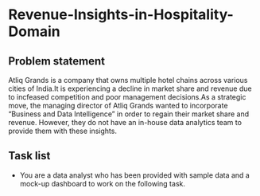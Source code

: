 # Revenue-Insights-in-Hospitality-Domain
## Problem statement

Atliq Grands is a company that owns multiple hotel chains across various cities of India.It is experiencing a decline in market share and revenue due to incfeased competition and poor management decisions.As a strategic move, the managing director of Atliq Grands wanted to incorporate “Business and Data Intelligence” in order to regain their market share and revenue. However, they do not have an in-house data analytics team to provide them with these insights.

## Task list

* You are a data analyst who has been provided with sample data and a mock-up dashboard to work on the following task.

